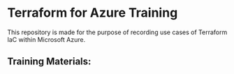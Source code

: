 # Terraform for Azure Training

This repository is made for the purpose of recording use cases of Terraform IaC within Microsoft Azure.

## Training Materials: